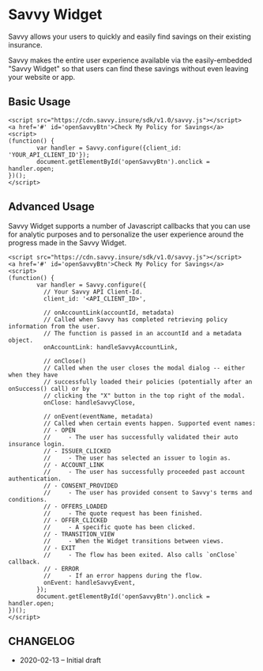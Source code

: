 # Savvy Widget

Savvy allows your users to quickly and easily find savings on their existing insurance.

Savvy makes the entire user experience available via the easily-embedded "Savvy Widget" so that users can find these savings without even leaving your website or app.

## Basic Usage

```
<script src="https://cdn.savvy.insure/sdk/v1.0/savvy.js"></script>
<a href='#' id='openSavvyBtn'>Check My Policy for Savings</a>
<script>
(function() {
        var handler = Savvy.configure({client_id: 'YOUR_API_CLIENT_ID'});
        document.getElementById('openSavvyBtn').onclick = handler.open;
})();
</script>
```

## Advanced Usage

Savvy Widget supports a number of Javascript callbacks that you can use for analytic purposes and to personalize the user experience around the progress made in the Savvy Widget.

```
<script src="https://cdn.savvy.insure/sdk/v1.0/savvy.js"></script>
<a href='#' id='openSavvyBtn'>Check My Policy for Savings</a>
<script>
(function() {
        var handler = Savvy.configure({
          // Your Savvy API Client-Id.
          client_id: '<API_CLIENT_ID>',

          // onAccountLink(accountId, metadata)
          // Called when Savvy has completed retrieving policy information from the user.
          // The function is passed in an accountId and a metadata object.
          onAccountLink: handleSavvyAccountLink,

          // onClose()
          // Called when the user closes the modal dialog -- either when they have
          // successfully loaded their policies (potentially after an onSuccess() call) or by
          // clicking the "X" button in the top right of the modal.
          onClose: handleSavvyClose,

          // onEvent(eventName, metadata)
          // Called when certain events happen. Supported event names:
          // - OPEN
          //     - The user has successfully validated their auto insurance login.
          // - ISSUER_CLICKED
          //     - The user has selected an issuer to login as.
          // - ACCOUNT_LINK
          //     - The user has successfully proceeded past account authentication.
          // - CONSENT_PROVIDED
          //     - The user has provided consent to Savvy's terms and conditions.
          // - OFFERS_LOADED
          //     - The quote request has been finished.
          // - OFFER_CLICKED
          //     - A specific quote has been clicked.
          // - TRANSITION_VIEW
          //     - When the Widget transitions between views.
          // - EXIT
          //     - The flow has been exited. Also calls `onClose` callback.
          // - ERROR
          //     - If an error happens during the flow.
          onEvent: handleSavvyEvent,
        });
        document.getElementById('openSavvyBtn').onclick = handler.open;
})();
</script>
```

## CHANGELOG

* 2020-02-13 – Initial draft
